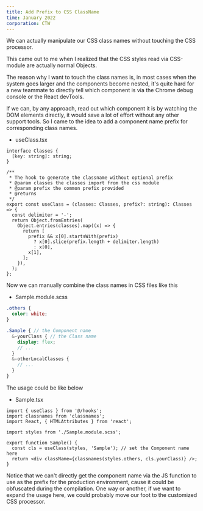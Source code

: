 ```yaml
---
title: Add Prefix to CSS ClassName
time: January 2022
corporation: CTW
---
```


We can actually manipulate our CSS class names without touching the CSS processor.  

This came out to me when I realized that the CSS styles read via CSS-module are actually normal Objects.  

The reason why I want to touch the class names is, in most cases when the system goes larger and the components become nested, it's quite hard for a new teammate to directly tell which component is via the Chrome debug console or the React devTools.  

If we can, by any approach, read out which component it is by watching the DOM elements directly, it would save a lot of effort without any other support tools. So I came to the idea to add a component name prefix for corresponding class names.  

- useClass.tsx

```tsx
interface Classes {
  [key: string]: string;
}

/**
 * The hook to generate the classname without optional prefix
 * @param classes the classes import from the css module
 * @param prefix the common prefix provided
 * @returns
 */
export const useClass = (classes: Classes, prefix?: string): Classes => {
  const delimiter = '-';
  return Object.fromEntries(
    Object.entries(classes).map((x) => {
      return [
        prefix && x[0].startsWith(prefix)
          ? x[0].slice(prefix.length + delimiter.length)
          : x[0],
        x[1],
      ];
    }),
  );
};
```

Now we can manually combine the class names in CSS files like this

- Sample.module.scss

```scss
.others {
  color: white;
}

.Sample { // the Component name
  &-yourClass { // the Class name
    display: flex;
    // ...
  }
  &-otherLocalClasses {
    // ...
  }
}
```

The usage could be like below

- Sample.tsx

```tsx
import { useClass } from '@/hooks';
import classnames from 'classnames';
import React, { HTMLAttributes } from 'react';

import styles from './Sample.module.scss';

export function Sample() {
  const cls = useClass(styles, 'Sample'); // set the Component name here
  return <div className={classnames(styles.others, cls.yourClass)} />;
}
```

Notice that we can't directly get the component name via the JS function to use as the prefix for the production environment, cause it could be obfuscated during the compilation. One way or another, if we want to expand the usage here, we could probably move our foot to the customized CSS processor.  
